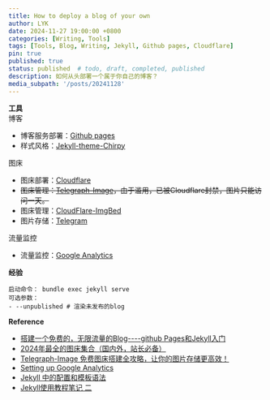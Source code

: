 ```yaml
---
title: How to deploy a blog of your own
author: LYK
date: 2024-11-27 19:00:00 +0800
categories: [Writing, Tools]
tags: [Tools, Blog, Writing, Jekyll, Github pages, Cloudflare]
pin: true
published: true
status: published  # todo, draft, completed, published
description: 如何从头部署一个属于你自己的博客？
media_subpath: '/posts/20241128'
---
```



**工具**    
博客  
- 博客服务部署：[Github pages](https://pages.github.com/)
- 样式风格：[Jekyll-theme-Chirpy](https://github.com/cotes2020/jekyll-theme-chirpy) 

图床  
- 图床部署：[Cloudflare](https://www.cloudflare.com/zh-cn/)
- ~~图床管理：[Telegraph-Image](https://github.com/cf-pages/Telegraph-Image)，由于滥用，已被Cloudflare封禁，图片只能访问一天。~~ 
- 图床管理：[CloudFlare-ImgBed](https://github.com/MarSeventh/CloudFlare-ImgBed)
- 图片存储：[Telegram](https://telegram.org/)

流量监控  
- 流量监控：[Google Analytics](https://analytics.google.com/)


**经验**
```angular2html
启动命令： bundle exec jekyll serve
可选参数：
- --unpublished # 渲染未发布的blog
```




**Reference**  

- [搭建一个免费的，无限流量的Blog----github Pages和Jekyll入门](https://www.ruanyifeng.com/blog/2012/08/blogging_with_jekyll.html)
- [2024年最全的图床集合（国内外，站长必备）](https://juejin.cn/post/7326268998490849289)
- [Telegraph-Image 免费图床搭建全攻略，让你的图片存储更高效！](https://blog.csdn.net/qq_52475653/article/details/134725529)
- [Setting up Google Analytics ](https://github.com/cotes2020/jekyll-theme-chirpy/issues/150)
- [Jekyll 中的配置和模板语法](https://gist.github.com/hellokaton/f88be58ef4ae0f3741bb36ab8daa53c5)
- [Jekyll使用教程笔记 二](https://blog.csdn.net/weixin_34085658/article/details/91476463)






